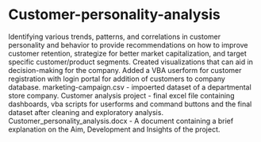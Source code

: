 # Customer-personality-analysis
Identifying various trends, patterns, and correlations in customer personality and behavior to provide recommendations on how to improve customer retention, strategize for better market capitalization, and target specific customer/product segments.
Created visualizations that can aid in decision-making for the company. Added a VBA userform for customer registration with login portal for addition of customers to company database.
marketing-campaign.csv - impoerted dataset of a departmental store company.
Customer analysis project - final excel file containing dashboards, vba scripts for userforms and command buttons and the final dataset after cleaning and exploratory analysis.
Customer_personality_analysis.docx - A document containing a brief explanation on the Aim, Development and Insights of the project.
